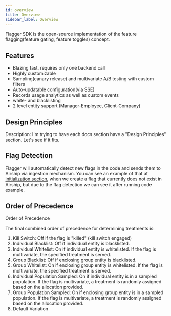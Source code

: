 ```yaml
---
id: overview
title: Overview
sidebar_label: Overview
---
```


Flagger SDK is the open-source implementation of the feature flagging(feature gating, feature toggles) concept. 

## Features
- Blazing fast, requires only one backend call
- Highly customizable
- Sampling(canary release) and multivariate A/B testing with custom filters
- Auto-updatable configuration(via SSE)
- Records usage analytics as well as custom events
- white- and blacklisting
- 2 level entity support (Manager-Employee, Client-Company)


## Design Principles
Description: I'm trying to have each docs section have a "Design Principles" section. Let's see if it fits.

## Flag Detection
Flagger will automatically detect new flags in the code and sends them to Airship via ingestion mechanism. 
You can see an example of that at [initialization section](installation.md#make-a-test-flag-request), when we create a 
flag that currently does not exist in Airship, but due to the flag detection we can see it after running code example.

## Order of Precedence
Order of Precedence

The final combined order of precedence for determining treatments is:

1. Kill Switch: Off if the flag is "killed" (kill switch engaged)
2. Individual Blacklist: Off if individual entity is blacklisted.
3. Individual Whitelist: On if individual entity is whitelisted. If the flag is multivariate, the specified treatment is served.
4. Group Blacklist: Off if enclosing group entity is blacklisted.
5. Group Whitelist: On if enclosing group entity is whitelisted. If the flag is multivariate, the specified treatment is served.
6. Individual Population Sampled: On if individual entity is in a sampled population. If the flag is multivariate, a treatment is randomly assigned based on the allocation provided.
7. Group Population Sampled: On if enclosing group entity is in a sampled population. If the flag is multivariate, a treatment is randomly assigned based on the allocation provided.
8. Default Variation